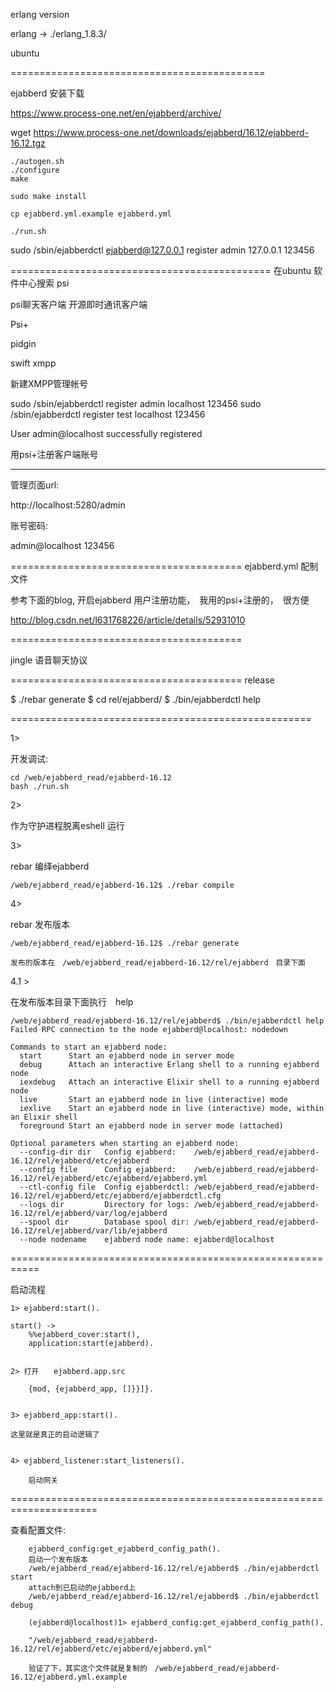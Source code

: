 erlang version

erlang -> ./erlang_1.8.3/

ubuntu


============================================

ejabberd 安装下载

https://www.process-one.net/en/ejabberd/archive/

wget https://www.process-one.net/downloads/ejabberd/16.12/ejabberd-16.12.tgz


    ./autogen.sh
    ./configure
    make

    sudo make install

    cp ejabberd.yml.example ejabberd.yml

    ./run.sh


sudo /sbin/ejabberdctl ejabberd@127.0.0.1 register admin 127.0.0.1 123456


=============================================
在ubuntu 软件中心搜索 psi

psi聊天客户端
开源即时通讯客户端

Psi+

pidgin

swift xmpp



新建XMPP管理帐号


sudo /sbin/ejabberdctl register admin localhost 123456
sudo /sbin/ejabberdctl register test localhost 123456

User admin@localhost successfully registered

用psi+注册客户端账号


-----------------------------------------
管理页面url:

http://localhost:5280/admin

账号密码:

admin@localhost
123456



========================================
ejabberd.yml 配制文件

参考下面的blog, 开启ejabberd 用户注册功能，　我用的psi+注册的，　很方便

http://blog.csdn.net/l631768226/article/details/52931010

========================================

jingle 语音聊天协议　

========================================
release

$ ./rebar generate
$ cd rel/ejabberd/
$ ./bin/ejabberdctl help



====================================================

1>

开发调试:

    cd /web/ejabberd_read/ejabberd-16.12
    bash ./run.sh

2>

作为守护进程脱离eshell 运行



3>

rebar 编绎ejabberd

    /web/ejabberd_read/ejabberd-16.12$ ./rebar compile

4>

rebar 发布版本

    /web/ejabberd_read/ejabberd-16.12$ ./rebar generate

    发布的版本在　/web/ejabberd_read/ejabberd-16.12/rel/ejabberd　目录下面


4.1 >

在发布版本目录下面执行　help

    /web/ejabberd_read/ejabberd-16.12/rel/ejabberd$ ./bin/ejabberdctl help
    Failed RPC connection to the node ejabberd@localhost: nodedown

    Commands to start an ejabberd node:
      start      Start an ejabberd node in server mode
      debug      Attach an interactive Erlang shell to a running ejabberd node
      iexdebug   Attach an interactive Elixir shell to a running ejabberd node
      live       Start an ejabberd node in live (interactive) mode
      iexlive    Start an ejabberd node in live (interactive) mode, within an Elixir shell
      foreground Start an ejabberd node in server mode (attached)

    Optional parameters when starting an ejabberd node:
      --config-dir dir   Config ejabberd:    /web/ejabberd_read/ejabberd-16.12/rel/ejabberd/etc/ejabberd
      --config file      Config ejabberd:    /web/ejabberd_read/ejabberd-16.12/rel/ejabberd/etc/ejabberd/ejabberd.yml
      --ctl-config file  Config ejabberdctl: /web/ejabberd_read/ejabberd-16.12/rel/ejabberd/etc/ejabberd/ejabberdctl.cfg
      --logs dir         Directory for logs: /web/ejabberd_read/ejabberd-16.12/rel/ejabberd/var/log/ejabberd
      --spool dir        Database spool dir: /web/ejabberd_read/ejabberd-16.12/rel/ejabberd/var/lib/ejabberd
      --node nodename    ejabberd node name: ejabberd@localhost



===========================================================


启动流程


    1> ejabberd:start().

    start() ->
        %%ejabberd_cover:start(),
        application:start(ejabberd).


    2> 打开　　ejabberd.app.src

        {mod, {ejabberd_app, []}}]}.


    3> ejabberd_app:start().

    这里就是真正的启动逻辑了


    4> ejabberd_listener:start_listeners().

        启动网关



=====================================================================

查看配置文件:

        ejabberd_config:get_ejabberd_config_path().
        启动一个发布版本　
        /web/ejabberd_read/ejabberd-16.12/rel/ejabberd$ ./bin/ejabberdctl start
        attach到已启动的ejabberd上
        /web/ejabberd_read/ejabberd-16.12/rel/ejabberd$ ./bin/ejabberdctl debug

        (ejabberd@localhost)1> ejabberd_config:get_ejabberd_config_path().

        "/web/ejabberd_read/ejabberd-16.12/rel/ejabberd/etc/ejabberd/ejabberd.yml"

        验证了下，其实这个文件就是复制的　/web/ejabberd_read/ejabberd-16.12/ejabberd.yml.example





